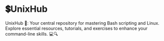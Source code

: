 # 💲UnixHub
UnixHub 🚀: Your central repository for mastering Bash scripting and Linux. Explore essential resources, tutorials, and exercises to enhance your command-line skills. 💻🔍
